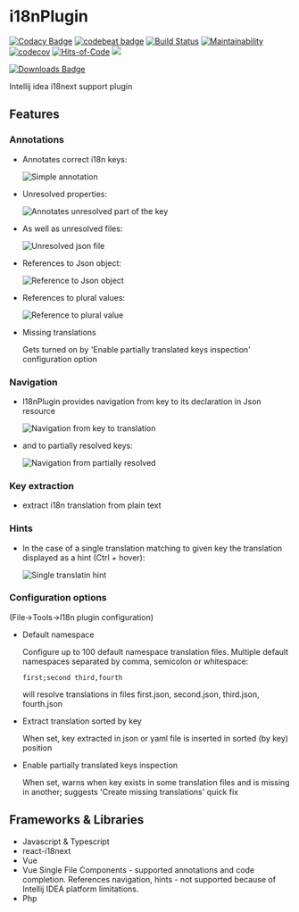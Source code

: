 # i18nPlugin

[![Codacy Badge](https://api.codacy.com/project/badge/Grade/1ec904e969c348eeb9b1a010ab76d1b9)](https://app.codacy.com/manual/nyavro/i18nPlugin?utm_source=github.com&utm_medium=referral&utm_content=nyavro/i18nPlugin&utm_campaign=Badge_Grade_Dashboard)
[![codebeat badge](https://codebeat.co/badges/efe74563-add4-4309-a673-dfce2e839677)](https://codebeat.co/projects/github-com-nyavro-i18nplugin-master)
[![Build Status](https://travis-ci.com/nyavro/i18nPlugin.svg?branch=master)](https://travis-ci.com/nyavro/i18nPlugin)
[![Maintainability](https://api.codeclimate.com/v1/badges/b9d170510bcb7bdd4ef0/maintainability)](https://codeclimate.com/github/nyavro/i18nPlugin/maintainability)
[![codecov](https://codecov.io/gh/nyavro/i18nPlugin/branch/master/graph/badge.svg)](https://codecov.io/gh/nyavro/i18nPlugin)
[![Hits-of-Code](https://hitsofcode.com/github/nyavro/i18nPlugin)](https://hitsofcode.com/view/github/nyavro/i18nPlugin)
![](https://tokei.rs/b1/github/nyavro/i18nPlugin)

[![Downloads Badge](https://img.shields.io/jetbrains/plugin/d/12981-i18n-support.svg)](https://plugins.jetbrains.com/plugin/12981-i18n-support)

Intellij idea i18next support plugin

## Features
   ### Annotations

-   Annotates correct i18n keys:

    ![Simple annotation](docs/img/p1.png)

-   Unresolved properties:

    ![Annotates unresolved part of the key](docs/img/p2.png)

-   As well as unresolved files:

    ![Unresolved json file](docs/img/p3.png)

-   References to Json object:

    ![Reference to Json object](docs/img/p4.png)

-   References to plural values:

    ![Reference to plural value](docs/img/p5.png)
    
-   Missing translations
 
    Gets turned on by 'Enable partially translated keys inspection' configuration option     

   ### Navigation

-   I18nPlugin provides navigation from key to its declaration in Json resource    

    ![Navigation from key to translation](docs/img/p6.png)

-   and to partially resolved keys:

    ![Navigation from partially resolved](docs/img/p7.png)
    
   ### Key extraction
-   extract i18n translation from plain text     
    
   ### Hints
 
-   In the case of a single translation matching to given key the translation displayed as a hint (Ctrl + hover):
 
    ![Single translatin hint](docs/gif/translation-as-hint.gif)
    
   ### Configuration options 
   (File->Tools->I18n plugin configuration) 
 
-   Default namespace
 
    Configure up to 100 default namespace translation files. 
    Multiple default namespaces separated by comma, semicolon or whitespace:
    
        first;second third,fourth
        
    will resolve translations in files first.json, second.json, third.json, fourth.json
     
-   Extract translation sorted by key
    
    When set, key extracted in json or yaml file is inserted in sorted (by key) position
    
-   Enable partially translated keys inspection
    
    When set, warns when key exists in some translation files and is missing in another; suggests 'Create missing translations' quick fix 
    
## Frameworks & Libraries

-   Javascript & Typescript
-   react-i18next
-   Vue
-   Vue Single File Components - supported annotations and code completion. 
References navigation, hints - not supported because of Intellij IDEA platform limitations.
-   Php
